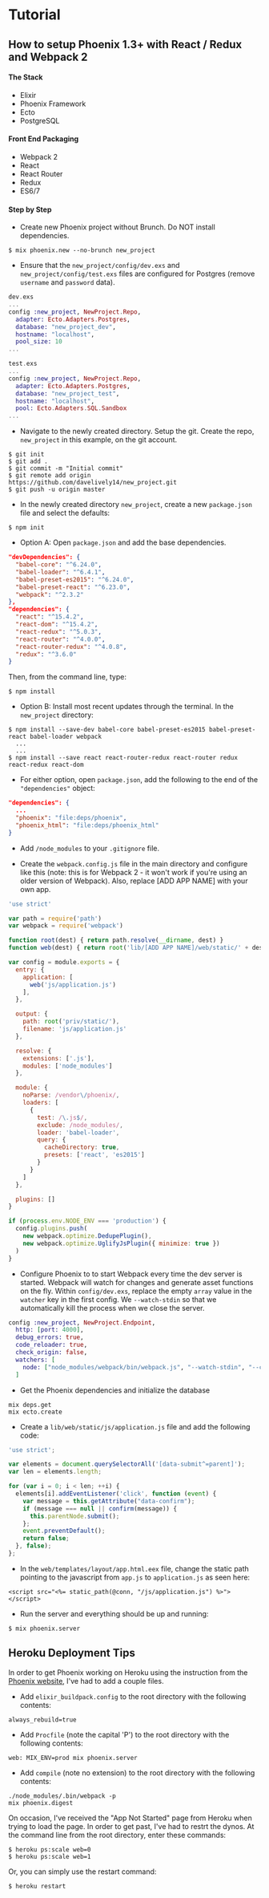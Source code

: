 # Tutorial

## How to setup Phoenix 1.3+ with React / Redux and Webpack 2

#### The Stack

  * Elixir
  * Phoenix Framework
  * Ecto
  * PostgreSQL

#### Front End Packaging

  * Webpack 2
  * React
  * React Router
  * Redux
  * ES6/7

#### Step by Step

* Create new Phoenix project without Brunch. Do NOT install dependencies.
```
$ mix phoenix.new --no-brunch new_project
```
* Ensure that the `new_project/config/dev.exs` and `new_project/config/test.exs` files are configured for Postgres (remove `username` and `password` data).
```elixir
dev.exs
...
config :new_project, NewProject.Repo,
  adapter: Ecto.Adapters.Postgres,
  database: "new_project_dev",
  hostname: "localhost",
  pool_size: 10
...
```
```elixir
test.exs
...
config :new_project, NewProject.Repo,
  adapter: Ecto.Adapters.Postgres,
  database: "new_project_test",
  hostname: "localhost",
  pool: Ecto.Adapters.SQL.Sandbox
...
```
* Navigate to the newly created directory.  Setup the git. Create the repo, `new_project` in this example, on the git account.
```
$ git init
$ git add .
$ git commit -m "Initial commit"
$ git remote add origin https://github.com/davelively14/new_project.git
$ git push -u origin master
```
* In the newly created directory `new_project`, create a new `package.json` file and select the defaults:
```
$ npm init
```
* Option A: Open `package.json` and add the base dependencies.
```json
"devDependencies": {
  "babel-core": "^6.24.0",
  "babel-loader": "^6.4.1",
  "babel-preset-es2015": "^6.24.0",
  "babel-preset-react": "^6.23.0",
  "webpack": "^2.3.2"
},
"dependencies": {
  "react": "^15.4.2",
  "react-dom": "^15.4.2",
  "react-redux": "^5.0.3",
  "react-router": "^4.0.0",
  "react-router-redux": "^4.0.8",
  "redux": "^3.6.0"
}
```
  Then, from the command line, type:
```
$ npm install
```
* Option B: Install most recent updates through the terminal. In the `new_project` directory:
```
$ npm install --save-dev babel-core babel-preset-es2015 babel-preset-react babel-loader webpack
  ...
  ...
$ npm install --save react react-router-redux react-router redux react-redux react-dom
```

* For either option, open `package.json`, add the following to the end of the `"dependencies"` object:
```json
"dependencies": {
  ...
  "phoenix": "file:deps/phoenix",
  "phoenix_html": "file:deps/phoenix_html"
}
```
* Add `/node_modules` to your `.gitignore` file.

* Create the `webpack.config.js` file in the main directory and configure like this (note: this is for Webpack 2 - it won't work if you're using an older version of Webpack). Also, replace [ADD APP NAME] with your own app.
```javascript
'use strict'

var path = require('path')
var webpack = require('webpack')

function root(dest) { return path.resolve(__dirname, dest) }
function web(dest) { return root('lib/[ADD APP NAME]/web/static/' + dest) }

var config = module.exports = {
  entry: {
    application: [
      web('js/application.js')
    ],
  },

  output: {
    path: root('priv/static/'),
    filename: 'js/application.js'
  },

  resolve: {
    extensions: ['.js'],
    modules: ['node_modules']
  },

  module: {
    noParse: /vendor\/phoenix/,
    loaders: [
      {
        test: /\.js$/,
        exclude: /node_modules/,
        loader: 'babel-loader',
        query: {
          cacheDirectory: true,
          presets: ['react', 'es2015']
        }
      }
    ]
  },

  plugins: []
}

if (process.env.NODE_ENV === 'production') {
  config.plugins.push(
    new webpack.optimize.DedupePlugin(),
    new webpack.optimize.UglifyJsPlugin({ minimize: true })
  )
}
```
* Configure Phoenix to to start Webpack every time the dev server is started. Webpack will watch for changes and generate asset functions on the fly. Within `config/dev.exs`, replace the empty `array` value in the `watcher` key in the first config. We `--watch-stdin` so that we automatically kill the process when we close the server.
```elixir
config :new_project, NewProject.Endpoint,
  http: [port: 4000],
  debug_errors: true,
  code_reloader: true,
  check_origin: false,
  watchers: [
    node: ["node_modules/webpack/bin/webpack.js", "--watch-stdin", "--color", cd: Path.expand("../", __DIR__)]
  ]
```
* Get the Phoenix dependencies and initialize the database
```
mix deps.get
mix ecto.create
```
* Create a `lib/web/static/js/application.js` file and add the following code:
```javascript
'use strict';

var elements = document.querySelectorAll('[data-submit^=parent]');
var len = elements.length;

for (var i = 0; i < len; ++i) {
  elements[i].addEventListener('click', function (event) {
    var message = this.getAttribute("data-confirm");
    if (message === null || confirm(message)) {
      this.parentNode.submit();
    };
    event.preventDefault();
    return false;
  }, false);
};
```
* In the `web/templates/layout/app.html.eex` file, change the static path pointing to the javascript from `app.js` to `application.js` as seen here:
```
<script src="<%= static_path(@conn, "/js/application.js") %>"></script>
```
* Run the server and everything should be up and running:
```
$ mix phoenix.server
```

## Heroku Deployment Tips

In order to get Phoenix working on Heroku using the instruction from the [Phoenix website](http://www.phoenixframework.org/docs/heroku), I've had to add a couple files.

* Add `elixir_buildpack.config` to the root directory with the following contents:
```
always_rebuild=true
```

* Add `Procfile` (note the capital 'P') to the root directory with the following contents:
```
web: MIX_ENV=prod mix phoenix.server
```

* Add `compile` (note no extension) to the root directory with the following contents:
```
./node_modules/.bin/webpack -p
mix phoenix.digest
```

On occasion, I've received the "App Not Started" page from Heroku when trying to load the page. In order to get past, I've had to restrt the dynos. At the command line from the root directory, enter these commands:
```
$ heroku ps:scale web=0
$ heroku ps:scale web=1
```

Or, you can simply use the restart command:
```
$ heroku restart
```
